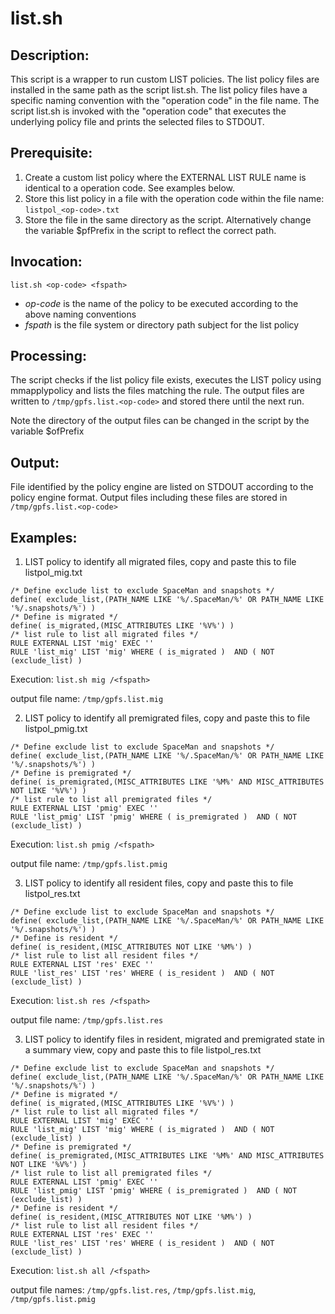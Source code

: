 # list.sh

## Description:
This script is a wrapper to run custom LIST policies. The list policy files are installed in the same path as the script list.sh. The list policy files have a specific naming convention with the "operation code" in the file name. The script list.sh is invoked with the "operation code" that executes the underlying policy file and prints the selected files to STDOUT.

## Prerequisite:
1. Create a custom list policy where the EXTERNAL LIST RULE name is identical to a operation code. See examples below.
2. Store this list policy in a file with the operation code within the file name: `listpol_<op-code>.txt`
3. Store the file in the same directory as the script. Alternatively change the variable $pfPrefix in the script to reflect the correct path.

## Invocation:
```
list.sh <op-code> <fspath>
```

- *op-code* is the name of the policy to be executed according to the above naming conventions
- *fspath* is the file system or directory path subject for the list policy

## Processing:
The script checks if the list policy file exists, executes the LIST policy using mmapplypolicy and lists the files matching the rule. The output files are written to `/tmp/gpfs.list.<op-code>` and stored there until the next run.

Note the directory of the output files can be changed in the script by the variable $ofPrefix

## Output:
File identified by the policy engine are listed on STDOUT according to the policy engine format.
Output files including these files are stored in `/tmp/gpfs.list.<op-code>`

## Examples:
1. LIST policy to identify all migrated files, copy and paste this to file listpol_mig.txt

  ```
  /* Define exclude list to exclude SpaceMan and snapshots */
  define( exclude_list,(PATH_NAME LIKE '%/.SpaceMan/%' OR PATH_NAME LIKE '%/.snapshots/%') )
  /* Define is migrated */
  define( is_migrated,(MISC_ATTRIBUTES LIKE '%V%') )
  /* list rule to list all migrated files */
  RULE EXTERNAL LIST 'mig' EXEC ''
  RULE 'list_mig' LIST 'mig' WHERE ( is_migrated )  AND ( NOT (exclude_list) )
  ```

   Execution: `list.sh mig /<fspath>`

   output file name: `/tmp/gpfs.list.mig`

2. LIST policy to identify all premigrated files, copy and paste this to file listpol_pmig.txt

  ```
  /* Define exclude list to exclude SpaceMan and snapshots */
  define( exclude_list,(PATH_NAME LIKE '%/.SpaceMan/%' OR PATH_NAME LIKE '%/.snapshots/%') )
  /* Define is premigrated */
  define( is_premigrated,(MISC_ATTRIBUTES LIKE '%M%' AND MISC_ATTRIBUTES NOT LIKE '%V%') )
  /* list rule to list all premigrated files */
  RULE EXTERNAL LIST 'pmig' EXEC ''
  RULE 'list_pmig' LIST 'pmig' WHERE ( is_premigrated )  AND ( NOT (exclude_list) )
  ```

   Execution: `list.sh pmig /<fspath>`

   output file name: `/tmp/gpfs.list.pmig`

3. LIST policy to identify all resident files, copy and paste this to file listpol_res.txt

  ```
  /* Define exclude list to exclude SpaceMan and snapshots */
  define( exclude_list,(PATH_NAME LIKE '%/.SpaceMan/%' OR PATH_NAME LIKE '%/.snapshots/%') )
  /* Define is resident */
  define( is_resident,(MISC_ATTRIBUTES NOT LIKE '%M%') )
  /* list rule to list all resident files */
  RULE EXTERNAL LIST 'res' EXEC ''
  RULE 'list_res' LIST 'res' WHERE ( is_resident )  AND ( NOT (exclude_list) )
  ```

   Execution: `list.sh res /<fspath>`

   output file name: `/tmp/gpfs.list.res`

3. LIST policy to identify files in resident, migrated and premigrated state in a summary view, copy and paste this to file listpol_res.txt

  ```
  /* Define exclude list to exclude SpaceMan and snapshots */
  define( exclude_list,(PATH_NAME LIKE '%/.SpaceMan/%' OR PATH_NAME LIKE '%/.snapshots/%') )
  /* Define is migrated */
  define( is_migrated,(MISC_ATTRIBUTES LIKE '%V%') )
  /* list rule to list all migrated files */
  RULE EXTERNAL LIST 'mig' EXEC ''
  RULE 'list_mig' LIST 'mig' WHERE ( is_migrated )  AND ( NOT (exclude_list) )
  /* Define is premigrated */
  define( is_premigrated,(MISC_ATTRIBUTES LIKE '%M%' AND MISC_ATTRIBUTES NOT LIKE '%V%') )
  /* list rule to list all premigrated files */
  RULE EXTERNAL LIST 'pmig' EXEC ''
  RULE 'list_pmig' LIST 'pmig' WHERE ( is_premigrated )  AND ( NOT (exclude_list) )
  /* Define is resident */
  define( is_resident,(MISC_ATTRIBUTES NOT LIKE '%M%') )
  /* list rule to list all resident files */
  RULE EXTERNAL LIST 'res' EXEC ''
  RULE 'list_res' LIST 'res' WHERE ( is_resident )  AND ( NOT (exclude_list) )
  ```

   Execution: `list.sh all /<fspath>`
   
   output file names: `/tmp/gpfs.list.res`, `/tmp/gpfs.list.mig`, `/tmp/gpfs.list.pmig`
